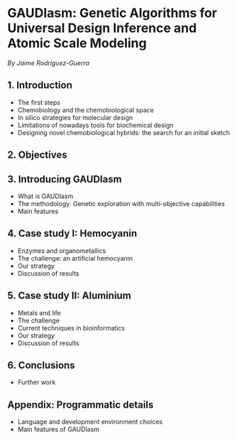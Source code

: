 GAUDIasm: Genetic Algorithms for Universal Design Inference and Atomic Scale Modeling
=====================================================================================

*By Jaime Rodríguez-Guerra*

## 1. Introduction
 - The first steps
 - Chemobiology and the chemobiological space
 - In silico strategies for molecular design
 - Limitations of nowadays tools for biochemical design
 - Designing novel chemobiological hybrids: the search for an initial sketch

## 2. Objectives

## 3. Introducing GAUDIasm
 - What is GAUDIasm
 - The methodology: Genetic exploration with multi-objective capabilities
 - Main features

## 4. Case study I: Hemocyanin
 - Enzymes and organometallics
 - The challenge: an artificial hemocyanin
 - Our strategy
 - Discussion of results

## 5. Case study II: Aluminium
 - Metals and life
 - The challenge
 - Current techniques in bioinformatics
 - Our strategy
 - Discussion of results

## 6. Conclusions
 - Further work

## Appendix: Programmatic details
 - Language and development environment choices
 - Main features of GAUDIasm